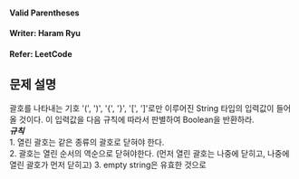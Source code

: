 #### Valid Parentheses 
#### Writer: Haram Ryu
#### Refer: LeetCode

## 문제 설명
괄호를 나타내는 기호 '(', ')', '{', '}', '[', ']'로만 이루어진 String 타입의 입력값이 들어올 것이다. 이 입력값을 다음 규칙에 따라서 판별하여 Boolean을 반환하라.  
***규칙***  
    1. 열린 괄호는 같은 종류의 괄호로 닫혀야 한다.  
    2. 괄호는 열린 순서의 역순으로 닫혀야한다. (먼저 열린 괄호는 나중에 닫히고, 나중에 열린 괄호가 먼저 닫히고)
    3. empty string은 유효한 것으로
